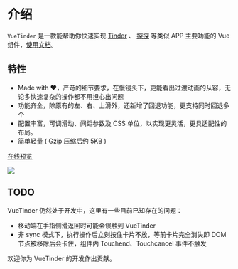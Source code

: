 # 介绍

`VueTinder` 是一款能帮助你快速实现 [Tinder](https://tinder.com) 、 [探探](https://tantanapp.com/) 等类似 APP 主要功能的 Vue 组件，[使用文档](https://shanlh.github.io/vue-tinder)。

## 特性

- Made with ❤️，严苛的细节要求，在慢镜头下，更能看出过渡动画的从容，无论多快速复杂的操作都不用担心出问题
- 功能齐全，除原有的左、右、上滑外，还新增了回退功能，更支持同时回退多个
- 配置丰富，可调滑动、间距参数及 CSS 单位，以实现更灵活，更具适配性的布局。
- 简单轻量 ( Gzip 压缩后约 5KB )

[在线预览](https://codesandbox.io/embed/vue-tinder-preview-by7qi)

![](https://raw.githubusercontent.com/shanlh/vue-tinder/master/public/preview.gif)

## TODO

VueTinder 仍然处于开发中，这里有一些目前已知存在的问题：

- 移动端在手指侧滑返回时可能会误触到 VueTinder
- 非 sync 模式下，执行操作后立刻按住卡片不放，等前卡片完全消失即 DOM 节点被移除后会卡住，组件内 Touchend、Touchcancel 事件不触发

欢迎你为 VueTinder 的开发作出贡献。